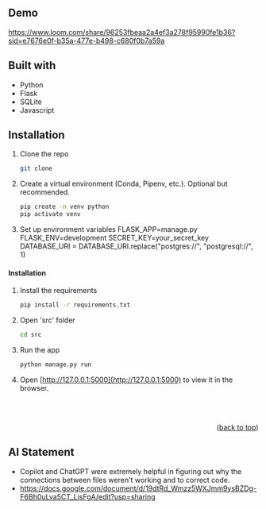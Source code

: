 ## Demo
https://www.loom.com/share/96253fbeaa2a4ef3a278f95990fe1b36?sid=e7676e0f-b35a-477e-b498-c680f0b7a59a 



## Built with
- Python
- Flask
- SQLite
- Javascript


<!-- INSTALLATION -->

## Installation

1. Clone the repo
   ```sh
   git clone
   ```
2. Create a virtual environment (Conda, Pipenv, etc.). Optional but recommended.
   ```sh
   pip create -n venv python
   pip activate venv
   ```   
3. Set up environment variables
   FLASK_APP=manage.py
   FLASK_ENV=development
   SECRET_KEY=your_secret_key
   DATABASE_URI = DATABASE_URI.replace("postgres://", "postgresql://", 1)



#### Installation

1. Install the requirements
   ```sh
   pip install -r requirements.txt
   ```
2. Open 'src' folder
   ```sh
   cd src
   ```
3. Run the app
   ```sh
   python manage.py run
   ```
4. Open [http://127.0.0.1:5000](http://127.0.0.1:5000) to view it in the browser. 

<br><br>

<p align="right">(<a href="#readme-top">back to top</a>)</p>


## AI Statement
- Copilot and ChatGPT were extremely helpful in figuring out why the connections between files weren't working and to correct code. 
- https://docs.google.com/document/d/19dtRd_Wmzz5WXJmm9ysBZDg-F6Bh0uLva5CT_LjsFgA/edit?usp=sharing